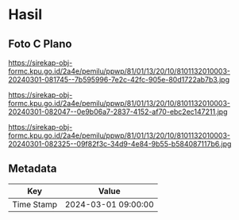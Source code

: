 # Hasil

## Foto C Plano

https://sirekap-obj-formc.kpu.go.id/2a4e/pemilu/ppwp/81/01/13/20/10/8101132010003-20240301-081745--7b595996-7e2c-42fc-905e-80d1722ab7b3.jpg

https://sirekap-obj-formc.kpu.go.id/2a4e/pemilu/ppwp/81/01/13/20/10/8101132010003-20240301-082047--0e9b06a7-2837-4152-af70-ebc2ec147211.jpg

https://sirekap-obj-formc.kpu.go.id/2a4e/pemilu/ppwp/81/01/13/20/10/8101132010003-20240301-082325--09f82f3c-34d9-4e84-9b55-b584087117b6.jpg


## Metadata

| Key        | Value               |
| ---------- | ------------------- |
| Time Stamp | 2024-03-01 09:00:00 |



